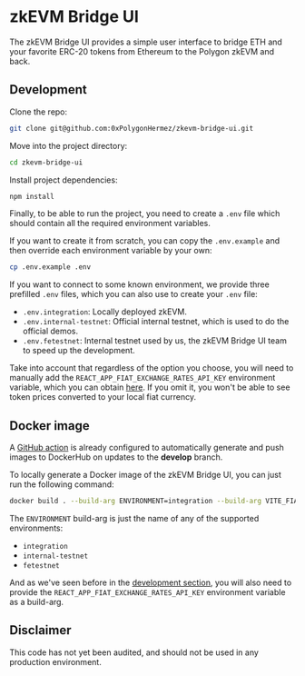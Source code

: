 # zkEVM Bridge UI

The zkEVM Bridge UI provides a simple user interface to bridge ETH and your favorite ERC-20 tokens
from Ethereum to the Polygon zkEVM and back.

## Development

Clone the repo:

```sh
git clone git@github.com:0xPolygonHermez/zkevm-bridge-ui.git
```

Move into the project directory:

```sh
cd zkevm-bridge-ui
```

Install project dependencies:

```sh
npm install
```

Finally, to be able to run the project, you need to create a `.env` file which should contain all
the required environment variables.

If you want to create it from scratch, you can copy the `.env.example` and then override each
environment variable by your own:

```sh
cp .env.example .env
```

If you want to connect to some known environment, we provide three prefilled `.env` files, which you
can also use to create your `.env` file:

- `.env.integration`: Locally deployed zkEVM.
- `.env.internal-testnet`: Official internal testnet, which is used to do the official demos.
- `.env.fetestnet`: Internal testnet used by us, the zkEVM Bridge UI team to speed up the
  development.

Take into account that regardless of the option you choose, you will need to manually add the
`REACT_APP_FIAT_EXCHANGE_RATES_API_KEY` environment variable, which you can obtain
[here](https://exchangeratesapi.io/). If you omit it, you won't be able to see token prices
converted to your local fiat currency.

## Docker image

A [GitHub action](.github/workflows/push-docker-develop.yml) is already configured to automatically
generate and push images to DockerHub on updates to the **develop** branch.

To locally generate a Docker image of the zkEVM Bridge UI, you can just run the following command:

```sh
docker build . --build-arg ENVIRONMENT=integration --build-arg VITE_FIAT_EXCHANGE_RATES_API_KEY=XXXX -t zkevm-bridge-ui:local
```

The `ENVIRONMENT` build-arg is just the name of any of the supported environments:

- `integration`
- `internal-testnet`
- `fetestnet`

And as we've seen before in the [development section](#development), you will also need to provide
the `REACT_APP_FIAT_EXCHANGE_RATES_API_KEY` environment variable as a build-arg.

## Disclaimer

This code has not yet been audited, and should not be used in any production environment.
